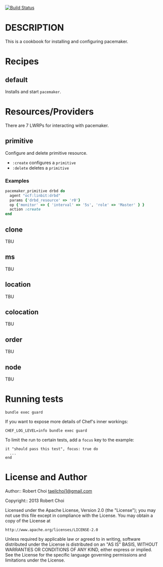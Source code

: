 [![Build Status](https://travis-ci.org/crowbar/barclamp-pacemaker.png?branch=release/roxy/master)](https://travis-ci.org/crowbar/barclamp-pacemaker)

DESCRIPTION
===========

This is a cookbook for installing and configuring pacemaker.

Recipes
=======
default
-------
Installs and start `pacemaker`.

Resources/Providers
===================
There are 7 LWRPs for interacting with pacemaker.

primitive
----------
Configure and delete primitive resource.

- `:create` configures a `primitive`
- `:delete` deletes a `primitive`

### Examples
``` ruby
pacemaker_primitive drbd do
  agent "ocf:linbit:drbd"
  params {'drbd_resource' => 'r0'}
  op {'monitor' => { 'interval' => '5s', 'role' => 'Master' } }
  action :create
end
```

clone
-----
TBU

ms
--
TBU

location
--------
TBU

colocation
----------
TBU

order
-----
TBU

node
----
TBU


Running tests
==================

    bundle exec guard

If you want to expose more details of Chef's inner workings:

    CHEF_LOG_LEVEL=info bundle exec guard

To limit the run to certain tests, add a `focus` key to the example:

    it "should pass this test", focus: true do
      ...
    end

License and Author
==================

Author:: Robert Choi <taeilchoi1@gmail.com>

Copyright:: 2013 Robert Choi

Licensed under the Apache License, Version 2.0 (the "License");
you may not use this file except in compliance with the License.
You may obtain a copy of the License at

    http://www.apache.org/licenses/LICENSE-2.0

Unless required by applicable law or agreed to in writing, software
distributed under the License is distributed on an "AS IS" BASIS,
WITHOUT WARRANTIES OR CONDITIONS OF ANY KIND, either express or implied.
See the License for the specific language governing permissions and
limitations under the License.
